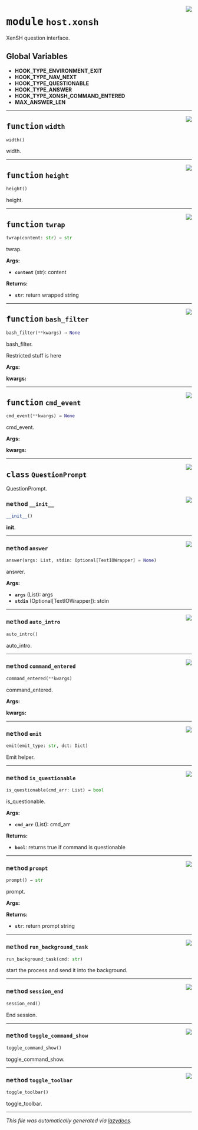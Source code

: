 <!-- markdownlint-disable -->

<a href="../src/pyquanda/host/xonsh.py#L0"><img align="right" style="float:right;" src="https://img.shields.io/badge/-source-cccccc?style=flat-square"></a>

# <kbd>module</kbd> `host.xonsh`
XenSH question interface. 

**Global Variables**
---------------
- **HOOK_TYPE_ENVIRONMENT_EXIT**
- **HOOK_TYPE_NAV_NEXT**
- **HOOK_TYPE_QUESTIONABLE**
- **HOOK_TYPE_ANSWER**
- **HOOK_TYPE_XONSH_COMMAND_ENTERED**
- **MAX_ANSWER_LEN**

---

<a href="../src/pyquanda/host/xonsh.py#L31"><img align="right" style="float:right;" src="https://img.shields.io/badge/-source-cccccc?style=flat-square"></a>

## <kbd>function</kbd> `width`

```python
width()
```

width. 


---

<a href="../src/pyquanda/host/xonsh.py#L36"><img align="right" style="float:right;" src="https://img.shields.io/badge/-source-cccccc?style=flat-square"></a>

## <kbd>function</kbd> `height`

```python
height()
```

height. 


---

<a href="../src/pyquanda/host/xonsh.py#L44"><img align="right" style="float:right;" src="https://img.shields.io/badge/-source-cccccc?style=flat-square"></a>

## <kbd>function</kbd> `twrap`

```python
twrap(content: str) → str
```

twrap. 



**Args:**
 
 - <b>`content`</b> (str):  content 



**Returns:**
 
 - <b>`str`</b>:  return wrapped string 


---

<a href="../src/pyquanda/host/xonsh.py#L323"><img align="right" style="float:right;" src="https://img.shields.io/badge/-source-cccccc?style=flat-square"></a>

## <kbd>function</kbd> `bash_filter`

```python
bash_filter(**kwargs) → None
```

bash_filter. 

Restricted stuff is here 



**Args:**
 

**kwargs:**
 


---

<a href="../src/pyquanda/host/xonsh.py#L346"><img align="right" style="float:right;" src="https://img.shields.io/badge/-source-cccccc?style=flat-square"></a>

## <kbd>function</kbd> `cmd_event`

```python
cmd_event(**kwargs) → None
```

cmd_event. 



**Args:**
 

**kwargs:**
 


---

<a href="../src/pyquanda/host/xonsh.py#L68"><img align="right" style="float:right;" src="https://img.shields.io/badge/-source-cccccc?style=flat-square"></a>

## <kbd>class</kbd> `QuestionPrompt`
QuestionPrompt. 

<a href="../src/pyquanda/host/xonsh.py#L71"><img align="right" style="float:right;" src="https://img.shields.io/badge/-source-cccccc?style=flat-square"></a>

### <kbd>method</kbd> `__init__`

```python
__init__()
```

__init__. 




---

<a href="../src/pyquanda/host/xonsh.py#L167"><img align="right" style="float:right;" src="https://img.shields.io/badge/-source-cccccc?style=flat-square"></a>

### <kbd>method</kbd> `answer`

```python
answer(args: List, stdin: Optional[TextIOWrapper] = None)
```

answer. 



**Args:**
 
 - <b>`args`</b> (List):  args 
 - <b>`stdin`</b> (Optional[TextIOWrapper]):  stdin 

---

<a href="../src/pyquanda/host/xonsh.py#L155"><img align="right" style="float:right;" src="https://img.shields.io/badge/-source-cccccc?style=flat-square"></a>

### <kbd>method</kbd> `auto_intro`

```python
auto_intro()
```

auto_intro. 

---

<a href="../src/pyquanda/host/xonsh.py#L200"><img align="right" style="float:right;" src="https://img.shields.io/badge/-source-cccccc?style=flat-square"></a>

### <kbd>method</kbd> `command_entered`

```python
command_entered(**kwargs)
```

command_entered. 



**Args:**
 

**kwargs:**
 

---

<a href="../src/pyquanda/host/xonsh.py#L194"><img align="right" style="float:right;" src="https://img.shields.io/badge/-source-cccccc?style=flat-square"></a>

### <kbd>method</kbd> `emit`

```python
emit(emit_type: str, dct: Dict)
```

Emit helper. 

---

<a href="../src/pyquanda/host/xonsh.py#L302"><img align="right" style="float:right;" src="https://img.shields.io/badge/-source-cccccc?style=flat-square"></a>

### <kbd>method</kbd> `is_questionable`

```python
is_questionable(cmd_arr: List) → bool
```

is_questionable. 



**Args:**
 
 - <b>`cmd_arr`</b> (List):  cmd_arr 



**Returns:**
 
 - <b>`bool`</b>:  returns true if command is questionable 

---

<a href="../src/pyquanda/host/xonsh.py#L229"><img align="right" style="float:right;" src="https://img.shields.io/badge/-source-cccccc?style=flat-square"></a>

### <kbd>method</kbd> `prompt`

```python
prompt() → str
```

prompt. 



**Args:**
 



**Returns:**
 
 - <b>`str`</b>:  return prompt string 

---

<a href="../src/pyquanda/host/xonsh.py#L274"><img align="right" style="float:right;" src="https://img.shields.io/badge/-source-cccccc?style=flat-square"></a>

### <kbd>method</kbd> `run_background_task`

```python
run_background_task(cmd: str)
```

start the process and send it into the background. 

---

<a href="../src/pyquanda/host/xonsh.py#L143"><img align="right" style="float:right;" src="https://img.shields.io/badge/-source-cccccc?style=flat-square"></a>

### <kbd>method</kbd> `session_end`

```python
session_end()
```

End session. 

---

<a href="../src/pyquanda/host/xonsh.py#L151"><img align="right" style="float:right;" src="https://img.shields.io/badge/-source-cccccc?style=flat-square"></a>

### <kbd>method</kbd> `toggle_command_show`

```python
toggle_command_show()
```

toggle_command_show. 

---

<a href="../src/pyquanda/host/xonsh.py#L147"><img align="right" style="float:right;" src="https://img.shields.io/badge/-source-cccccc?style=flat-square"></a>

### <kbd>method</kbd> `toggle_toolbar`

```python
toggle_toolbar()
```

toggle_toolbar. 




---

_This file was automatically generated via [lazydocs](https://github.com/ml-tooling/lazydocs)._
